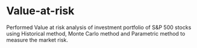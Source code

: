 # Value-at-risk
Performed Value at risk analysis of investment portfolio of S&P 500 stocks using Historical method, Monte Carlo method and Parametric method to measure the market risk.
